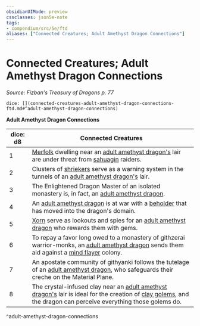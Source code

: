 ```yaml
---
obsidianUIMode: preview
cssclasses: json5e-note
tags:
- compendium/src/5e/ftd
aliases: ["Connected Creatures; Adult Amethyst Dragon Connections"]
---
```

# Connected Creatures; Adult Amethyst Dragon Connections
*Source: Fizban's Treasury of Dragons p. 77* 

`dice: [](connected-creatures-adult-amethyst-dragon-connections-ftd.md#^adult-amethyst-dragon-connections)`

**Adult Amethyst Dragon Connections**

| dice: d8 | Connected Creatures |
|----------|---------------------|
| 1 | [Merfolk](/2-Mechanics/CLI/bestiary/humanoid/merfolk.md) dwelling near an [adult amethyst dragon's](/2-Mechanics/CLI/bestiary/dragon/adult-amethyst-dragon-ftd.md) lair are under threat from [sahuagin](/2-Mechanics/CLI/bestiary/humanoid/sahuagin.md) raiders. |
| 2 | Clusters of [shriekers](/2-Mechanics/CLI/bestiary/plant/shrieker.md) serve as a warning system in the tunnels of an [adult amethyst dragon's](/2-Mechanics/CLI/bestiary/dragon/adult-amethyst-dragon-ftd.md) lair. |
| 3 | The Enlightened Dragon Master of an isolated monastery is, in fact, an [adult amethyst dragon](/2-Mechanics/CLI/bestiary/dragon/adult-amethyst-dragon-ftd.md). |
| 4 | An [adult amethyst dragon](/2-Mechanics/CLI/bestiary/dragon/adult-amethyst-dragon-ftd.md) is at war with a [beholder](/2-Mechanics/CLI/bestiary/aberration/beholder.md) that has moved into the dragon's domain. |
| 5 | [Xorn](/2-Mechanics/CLI/bestiary/elemental/xorn.md) serve as lookouts and spies for an [adult amethyst dragon](/2-Mechanics/CLI/bestiary/dragon/adult-amethyst-dragon-ftd.md) who rewards them with gems. |
| 6 | To repay a favor long owed to a monastery of githzerai warrior-monks, an [adult amethyst dragon](/2-Mechanics/CLI/bestiary/dragon/adult-amethyst-dragon-ftd.md) sends them aid against a [mind flayer](/2-Mechanics/CLI/bestiary/aberration/mind-flayer.md) colony. |
| 7 | An apostate community of githyanki follows the tutelage of an [adult amethyst dragon](/2-Mechanics/CLI/bestiary/dragon/adult-amethyst-dragon-ftd.md), who safeguards their creche on the Material Plane. |
| 8 | The crystal-infused clay near an [adult amethyst dragon's](/2-Mechanics/CLI/bestiary/dragon/adult-amethyst-dragon-ftd.md) lair is ideal for the creation of [clay golems](/2-Mechanics/CLI/bestiary/construct/clay-golem.md), and the dragon can perceive everything those golems do. |
^adult-amethyst-dragon-connections